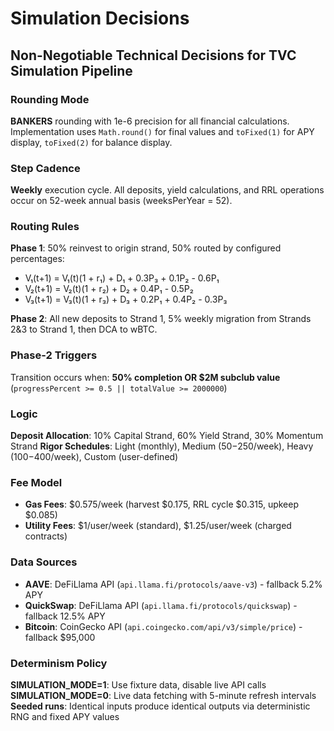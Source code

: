 # Simulation Decisions

## Non-Negotiable Technical Decisions for TVC Simulation Pipeline

### Rounding Mode
**BANKERS** rounding with 1e-6 precision for all financial calculations. Implementation uses `Math.round()` for final values and `toFixed(1)` for APY display, `toFixed(2)` for balance display.

### Step Cadence
**Weekly** execution cycle. All deposits, yield calculations, and RRL operations occur on 52-week annual basis (weeksPerYear = 52).

### Routing Rules
**Phase 1**: 50% reinvest to origin strand, 50% routed by configured percentages:
- V₁(t+1) = V₁(t)(1 + r₁) + D₁ + 0.3P₃ + 0.1P₂ - 0.6P₁
- V₂(t+1) = V₂(t)(1 + r₂) + D₂ + 0.4P₁ - 0.5P₂  
- V₃(t+1) = V₃(t)(1 + r₃) + D₃ + 0.2P₁ + 0.4P₂ - 0.3P₃

**Phase 2**: All new deposits to Strand 1, 5% weekly migration from Strands 2&3 to Strand 1, then DCA to wBTC.

### Phase-2 Triggers
Transition occurs when: **50% completion OR $2M subclub value** (`progressPercent >= 0.5 || totalValue >= 2000000`)

### Logic
**Deposit Allocation**: 10% Capital Strand, 60% Yield Strand, 30% Momentum Strand
**Rigor Schedules**: Light (monthly), Medium ($50-$250/week), Heavy ($100-$400/week), Custom (user-defined)

### Fee Model
- **Gas Fees**: $0.575/week (harvest $0.175, RRL cycle $0.315, upkeep $0.085)
- **Utility Fees**: $1/user/week (standard), $1.25/user/week (charged contracts)

### Data Sources
- **AAVE**: DeFiLlama API (`api.llama.fi/protocols/aave-v3`) - fallback 5.2% APY
- **QuickSwap**: DeFiLlama API (`api.llama.fi/protocols/quickswap`) - fallback 12.5% APY  
- **Bitcoin**: CoinGecko API (`api.coingecko.com/api/v3/simple/price`) - fallback $95,000

### Determinism Policy
**SIMULATION_MODE=1**: Use fixture data, disable live API calls
**SIMULATION_MODE=0**: Live data fetching with 5-minute refresh intervals
**Seeded runs**: Identical inputs produce identical outputs via deterministic RNG and fixed APY values
